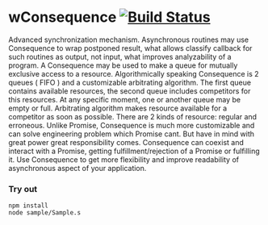 # wConsequence [![Build Status](https://travis-ci.org/Wandalen/wConsequence.svg?branch=master)](https://travis-ci.org/Wandalen/wConsequence)

Advanced synchronization mechanism. Asynchronous routines may use Consequence to wrap postponed result, what allows classify callback for such routines as output, not input, what improves analyzability of a program. A Consequence may be used to make a queue for mutually exclusive access to a resource. Algorithmically speaking Consequence is 2 queues ( FIFO ) and a customizable arbitrating algorithm. The first queue contains available resources, the second queue includes competitors for this resources. At any specific moment, one or another queue may be empty or full. Arbitrating algorithm makes resource available for a competitor as soon as possible. There are 2 kinds of resource: regular and erroneous. Unlike Promise, Consequence is much more customizable and can solve engineering problem which Promise cant. But have in mind with great power great responsibility comes. Consequence can coexist and interact with a Promise, getting fulfillment/rejection of a Promise or fulfilling it. Use Consequence to get more flexibility and improve readability of asynchronous aspect of your application.

### Try out
```
npm install
node sample/Sample.s
```
